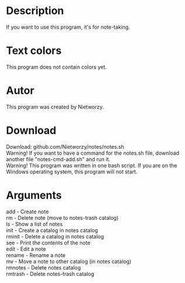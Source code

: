 # Description

If you want to use this program, it's for note-taking.

# Text colors

This program does not contain colors yet.

# Autor

This program was created by Nietworzy.

# Download

Download: github.com/Nietworzy/notes/notes.sh  
Warning! If you want to have a command for the notes.sh file, download another file "notes-cmd-add.sh" and run it.  
Warning! This program was written in one bash script. If you are on the Windows operating system, this program will not start.

# Arguments

add - Create note  
rm - Delete note (move to notes-trash catalog)  
ls - Show a list of notes  
init - Create a catalog in notes catalog  
rminit - Delete a catalog in notes catalog  
see - Print the contents of the note  
edit - Edit a note  
rename - Rename a note  
mv - Move a note to other catalog (in notes catalog)  
rmnotes - Delete notes catalog  
rmtrash - Delete notes-trash catalog  

